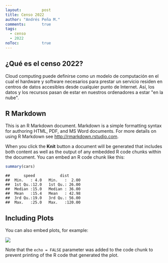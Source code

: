 ```yaml
---
layout: 		post
title: Censo 2022
author: "Andrés Peña M."
comments:		true
tags: 
  - censo
  - 2022
noToc:			true
---
```


¿Qué es el censo 2022?
-------------
Cloud computing puede definirse como un modelo de computación en el cual el hardware y software necesarios para prestar un servicio residen en centros de datos accesibles desde cualquier punto de Internet. Así, los datos y los recursos pasan de estar en nuestros ordenadores a estar "en la nube". 

## R Markdown

This is an R Markdown document. Markdown is a simple formatting syntax
for authoring HTML, PDF, and MS Word documents. For more details on
using R Markdown see <http://rmarkdown.rstudio.com>.

When you click the **Knit** button a document will be generated that
includes both content as well as the output of any embedded R code
chunks within the document. You can embed an R code chunk like this:

``` r
summary(cars)
```

    ##      speed           dist       
    ##  Min.   : 4.0   Min.   :  2.00  
    ##  1st Qu.:12.0   1st Qu.: 26.00  
    ##  Median :15.0   Median : 36.00  
    ##  Mean   :15.4   Mean   : 42.98  
    ##  3rd Qu.:19.0   3rd Qu.: 56.00  
    ##  Max.   :25.0   Max.   :120.00

## Including Plots

You can also embed plots, for example:

![](test_Rmd_md_files/figure-markdown_github/pressure-1.png)

Note that the `echo = FALSE` parameter was added to the code chunk to
prevent printing of the R code that generated the plot.